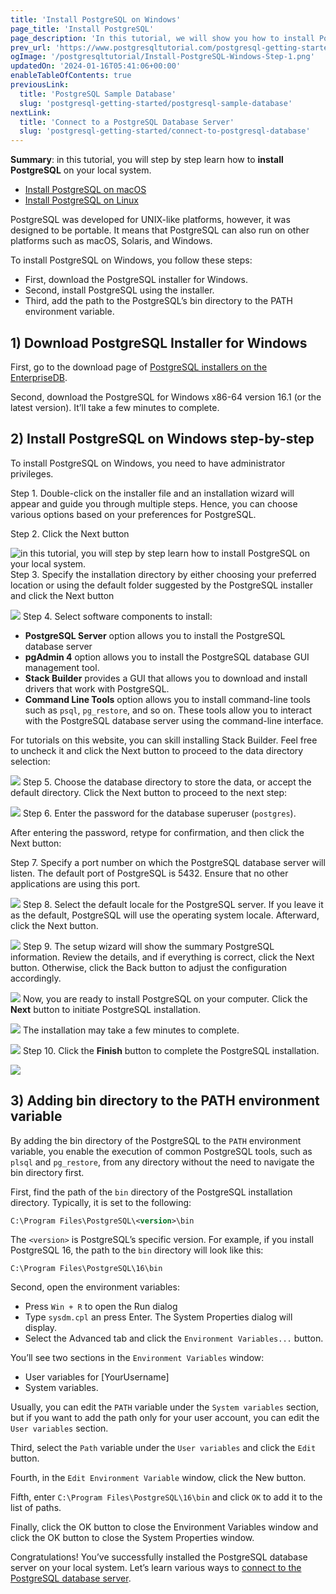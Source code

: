 ```yaml
---
title: 'Install PostgreSQL on Windows'
page_title: 'Install PostgreSQL'
page_description: 'In this tutorial, we will show you how to install PostgreSQL in your local system for learning and practicing PostgreSQL.'
prev_url: 'https://www.postgresqltutorial.com/postgresql-getting-started/install-postgresql/'
ogImage: '/postgresqltutorial/Install-PostgreSQL-Windows-Step-1.png'
updatedOn: '2024-01-16T05:41:06+00:00'
enableTableOfContents: true
previousLink:
  title: 'PostgreSQL Sample Database'
  slug: 'postgresql-getting-started/postgresql-sample-database'
nextLink:
  title: 'Connect to a PostgreSQL Database Server'
  slug: 'postgresql-getting-started/connect-to-postgresql-database'
---
```


**Summary**: in this tutorial, you will step by step learn how to **install PostgreSQL** on your local system.

- [Install PostgreSQL on macOS](install-postgresql-macos)
- [Install PostgreSQL on Linux](install-postgresql-linux)

PostgreSQL was developed for UNIX\-like platforms, however, it was designed to be portable. It means that PostgreSQL can also run on other platforms such as macOS, Solaris, and Windows.

To install PostgreSQL on Windows, you follow these steps:

- First, download the PostgreSQL installer for Windows.
- Second, install PostgreSQL using the installer.
- Third, add the path to the PostgreSQL’s bin directory to the PATH environment variable.

## 1\) Download PostgreSQL Installer for Windows

First, go to the download page of [PostgreSQL installers on the EnterpriseDB](https://www.enterprisedb.com/downloads/postgres-postgresql-downloads).

Second, download the PostgreSQL for Windows x86\-64 version 16\.1 (or the latest version). It’ll take a few minutes to complete.

## 2\) Install PostgreSQL on Windows step\-by\-step

To install PostgreSQL on Windows, you need to have administrator privileges.

Step 1\. Double\-click on the installer file and an installation wizard will appear and guide you through multiple steps. Hence, you can choose various options based on your preferences for PostgreSQL.

Step 2\. Click the Next button

![in this tutorial, you will step by step learn how to install PostgreSQL on your local system.](/postgresqltutorial/Install-PostgreSQL-Windows-Step-1.png)Step 3\. Specify the installation directory by either choosing your preferred location or using the default folder suggested by the PostgreSQL installer and click the Next button

![](/postgresqltutorial/Install-PostgreSQL-Windows-Step-2.png)
Step 4\. Select software components to install:

- **PostgreSQL Server** option allows you to install the PostgreSQL database server
- **pgAdmin 4** option allows you to install the PostgreSQL database GUI management tool.
- **Stack Builder** provides a GUI that allows you to download and install drivers that work with PostgreSQL.
- **Command Line Tools** option allows you to install command\-line tools such as `psql`, `pg_restore`, and so on. These tools allow you to interact with the PostgreSQL database server using the command\-line interface.

For tutorials on this website, you can skill installing Stack Builder. Feel free to uncheck it and click the Next button to proceed to the data directory selection:

![](/postgresqltutorial/Install-PostgreSQL-Windows-Step-3.png)
Step 5\. Choose the database directory to store the data, or accept the default directory. Click the Next button to proceed to the next step:

![](/postgresqltutorial/Install-PostgreSQL-Windows-Step-4.png)
Step 6\. Enter the password for the database superuser (`postgres`).

After entering the password, retype for confirmation, and then click the Next button:

Step 7\. Specify a port number on which the PostgreSQL database server will listen. The default port of PostgreSQL is 5432\. Ensure that no other applications are using this port.

![](/postgresqltutorial/Install-PostgreSQL-Windows-Step-6.png)
Step 8\. Select the default locale for the PostgreSQL server. If you leave it as the default, PostgreSQL will use the operating system locale. Afterward, click the Next button.

![](/postgresqltutorial/Install-PostgreSQL-Windows-Step-7.png)
Step 9\. The setup wizard will show the summary PostgreSQL information. Review the details, and if everything is correct, click the Next button. Otherwise, click the Back button to adjust the configuration accordingly.

![](/postgresqltutorial/Install-PostgreSQL-Windows-Step-8.png)
Now, you are ready to install PostgreSQL on your computer. Click the **Next** button to initiate PostgreSQL installation.

![](/postgresqltutorial/Install-PostgreSQL-Windows-Step-9.png)
The installation may take a few minutes to complete.

![](/postgresqltutorial/Install-PostgreSQL-Windows-Step-9-1.png)
Step 10\. Click the **Finish** button to complete the PostgreSQL installation.

![](/postgresqltutorial/Install-PostgreSQL-Windows-Step-10.png)

## 3\) Adding bin directory to the PATH environment variable

By adding the bin directory of the PostgreSQL to the `PATH` environment variable, you enable the execution of common PostgreSQL tools, such as `plsql` and `pg_restore`, from any directory without the need to navigate the bin directory first.

First, find the path of the `bin` directory of the PostgreSQL installation directory. Typically, it is set to the following:

```xml
C:\Program Files\PostgreSQL\<version>\bin
```

The `<version>` is PostgreSQL’s specific version. For example, if you install PostgreSQL 16, the path to the `bin` directory will look like this:

```
C:\Program Files\PostgreSQL\16\bin
```

Second, open the environment variables:

- Press `Win + R` to open the Run dialog
- Type `sysdm.cpl` an press Enter. The System Properties dialog will display.
- Select the Advanced tab and click the `Environment Variables...` button.

You’ll see two sections in the `Environment Variables` window:

- User variables for \[YourUsername]
- System variables.

Usually, you can edit the `PATH` variable under the `System variables` section, but if you want to add the path only for your user account, you can edit the `User variables` section.

Third, select the `Path` variable under the `User variables` and click the `Edit` button.

Fourth, in the `Edit Environment Variable` window, click the New button.

Fifth, enter `C:\Program Files\PostgreSQL\16\bin` and click `OK` to add it to the list of paths.

Finally, click the OK button to close the Environment Variables window and click the OK button to close the System Properties window.

Congratulations! You’ve successfully installed the PostgreSQL database server on your local system. Let’s learn various ways to [connect to the PostgreSQL database server](connect-to-postgresql-database 'Connect to PostgreSQL Database').
